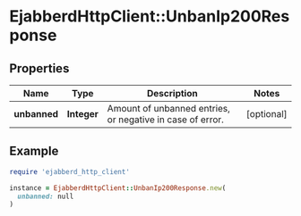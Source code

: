 # EjabberdHttpClient::UnbanIp200Response

## Properties

| Name | Type | Description | Notes |
| ---- | ---- | ----------- | ----- |
| **unbanned** | **Integer** | Amount of unbanned entries, or negative in case of error. | [optional] |

## Example

```ruby
require 'ejabberd_http_client'

instance = EjabberdHttpClient::UnbanIp200Response.new(
  unbanned: null
)
```

